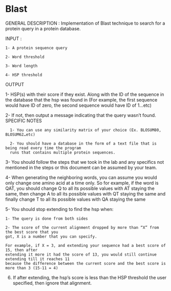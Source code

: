 # Blast

GENERAL DESCRIPTION : Implementation of Blast technique to search for a protein query in a protein database.





INPUT :

    1- A protein sequence query

    2- Word threshold

    3- Word length

    4- HSP threshold 





OUTPUT

  1- HSP(s) with their score if they exist. Along with the ID of the sequence in the database that the 
  hsp was found in (For example, the first sequence would have ID of zero, the second sequence 
  would have ID of 1…etc)


  2- If not, then output a message indicating that the query wasn’t found. 
  SPECIFIC NOTES 

      1- You can use any similarity matrix of your choice (Ex. BLOSUM80, BLOSUM62…etc)

      2- You should have a database in the form of a text file that is being read every time the program 
      runs that contains multiple protein sequences.


  3- You should follow the steps that we took in the lab and any specifics not mentioned in the steps 
  or this document can be assumed by your team.


  4- When generating the neighboring words, you can assume you would only change one amino acid 
  at a time only. So for example, if the word is QAT, you should change Q to all its possible values 
  with AT staying the same, then change A to all its possible values with QT staying the same and 
  finally change T to all its possible values with QA staying the same


  5- You should stop extending to find the hsp when: 

    1- The query is done from both sides

    2- The score of the current alignment dropped by more than “X” from the best score that you 
    got, X is a number that you can specify. 

    For example, if X = 3, and extending your sequence had a best score of 15, then after 
    extending it more it had the score of 13, you would still continue extending till it reaches 11 
    because the difference between the current score and the best score is more than 3 (15-11 = 4)
  
  
  6. If after extending, the hsp’s score is less than the HSP threshold the user specified, then ignore that alignment.
